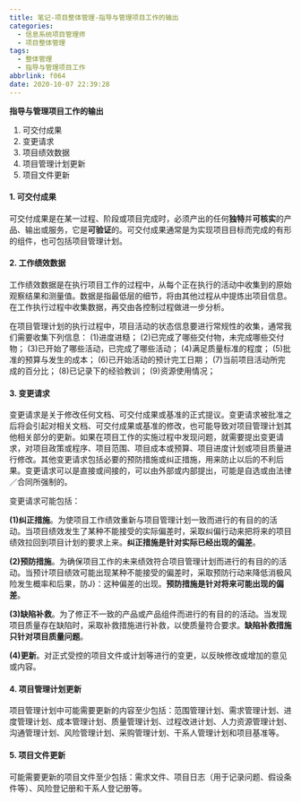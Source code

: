 ```yaml
---
title: 笔记-项目整体管理-指导与管理项目工作的输出
categories:
  - 信息系统项目管理师
  - 项目整体管理
tags:
  - 整体管理
  - 指导与管理项目工作
abbrlink: f064
date: 2020-10-07 22:39:28
---
```


**指导与管理项目工作的输出**

1. 可交付成果
2. 变更请求
3. 项目绩效数据
4. 项目管理计划更新
5. 项目文件更新

<!-- more -->

#### 1. 可交付成果

可交付成果是在某一过程、阶段或项目完成时，必须产出的任何**独特**并**可核实**的产品、输出或服务，它是**可验证**的。可交付成果通常是为实现项目目标而完成的有形的组件，也可包括项目管理计划。

#### 2. 工作绩效数据

工作绩效数据是在执行项目工作的过程中，从每个正在执行的活动中收集到的原始观察结果和测量值。数据是指最低层的细节，将由其他过程从中提炼出项目信息。在工作执行过程中收集数据，再交由各控制过程做进一步分析。

在项目管理计划的执行过程中，项目活动的状态信息要进行常规性的收集，通常我们需要收集下列信息：
(1)进度进糙；
(2)已完成了哪些交付物，未完成哪些交付物；
(3)已开始了哪些活动，已完成了哪些活动；
(4)满足质量标准的程度；
(5)批准的预算与发生的成本；
(6)已开始活动的预计完工日期；
(7)当前项目活动所完成的百分比；
(8)已记录下的经验教训；
(9)资源使用情况；

#### 3. 变更请求

变更请求是关于修改任何文档、可交付成果或基准的正式提议。变更请求被批准之后将会引起对相关文档、可交付成果或基准的修改，也可能导致对项目管理计划其他相关部分的更新。如果在项目工作的实施过程中发现问题，就需要提出变更请求，对项目政策或程序、项目范围、项目成本或预算、项目进度计划或项目质量进行修改。其他变更请求包括必要的预防措施或纠正措施，用来防止以后的不利后果。变更请求可以是直接或间接的，可以由外部或内部提出，可能是自选或由法律／合同所强制的。

变更请求可能包括：

**(1)纠正措施**。为使项目工作绩效重新与项目管理计划一致而进行的有目的的活动。当项目绩效发生了某种不能接受的实际偏差时，采取纠偏行动来把将来的项目绩效拉回到项目计划的要求上来。**纠正措施是针对实际已经出现的偏差**。

**(2)预防措施**。为确保项目工作的未来绩效符合项目管理计划而进行的有目的的活动。当预计项目绩效可能出现某种不能接受的偏差时，采取预防行动来降低消极风险发生概率和后果，防J}：这种偏差的出现。**预防措施是针对将来可能出现的偏差**。

**(3)缺陷补救**。为了修正不一致的产品或产品组件而进行的有目的的活动。当发现项目质量存在缺陷时，采取补救措施进行补救，以使质量符合要求。**缺陷补救措施只针对项目质量问题**。

**(4)更新**。对正式受控的项目文件或计划等进行的变更，以反映修改或增加的意见或内容。

#### 4. 项目管理计划更新

项目管理计划中可能需要更新的内容至少包括：范围管理计划、需求管理计划、进度管理计划、成本管理计划、质量管理计划、过程改进计划、人力资源管理计划、沟通管理计划、风险管理计划、采购管理计划、干系人管理计划和项目基准等。

#### 5. 项目文件更新

可能需要更新的项目文件至少包括：需求文件、项目日志（用于记录问题、假设条件等）、风险登记册和干系人登记册等。
